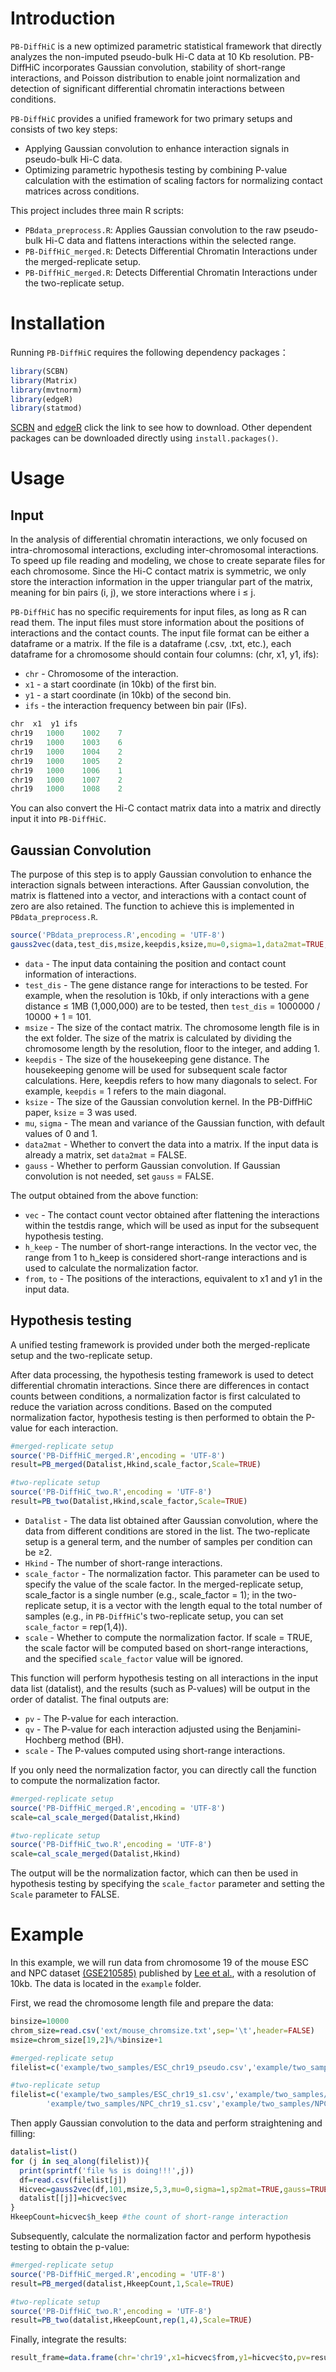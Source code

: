 # Introduction
`PB-DiffHiC` is a new optimized parametric statistical framework that directly analyzes the non-imputed pseudo-bulk Hi-C data at 10 Kb resolution. PB-DiffHiC incorporates Gaussian convolution, stability of short-range interactions, and Poisson distribution to enable joint normalization and detection of significant differential chromatin interactions between conditions.

`PB-DiffHiC` provides a unified framework for two primary setups and consists of two key steps:
- Applying Gaussian convolution to enhance interaction signals in pseudo-bulk Hi-C data.
- Optimizing parametric hypothesis testing by combining P-value calculation with the estimation of scaling factors for normalizing contact matrices across conditions.

This project includes three main R scripts:
- `PBdata_preprocess.R`: Applies Gaussian convolution to the raw pseudo-bulk Hi-C data and flattens interactions within the selected range.
- `PB-DiffHiC_merged.R`: Detects Differential Chromatin Interactions under the merged-replicate setup.
- `PB-DiffHiC_merged.R`: Detects Differential Chromatin Interactions under the two-replicate setup.
  
# Installation
Running `PB-DiffHiC` requires the following dependency packages：
```r
library(SCBN)
library(Matrix)
library(mvtnorm)
library(edgeR)
library(statmod)
```
[SCBN](https://bioconductor.org/packages/release/bioc/html/SCBN.html) and [edgeR](https://bioconductor.org/packages/release/bioc/html/edgeR.html) click the link to see how to download. Other dependent packages can be downloaded directly using `install.packages()`.

# Usage
## Input
In the analysis of differential chromatin interactions, we only focused on intra-chromosomal interactions, excluding inter-chromosomal interactions. To speed up file reading and modeling, we chose to create separate files for each chromosome. Since the Hi-C contact matrix is symmetric, we only store the interaction information in the upper triangular part of the matrix, meaning for bin pairs (i, j), we store interactions where i ≤ j.

`PB-DiffHiC` has no specific requirements for input files, as long as R can read them. The input files must store information about the positions of interactions and the contact counts. The input file format can be either a dataframe or a matrix. If the file is a dataframe (.csv, .txt, etc.), each dataframe for a chromosome should contain four columns: (chr, x1, y1, ifs):
- `chr` - Chromosome of the interaction.
- `x1` - a start coordinate (in 10kb) of the first bin.
- `y1` - a start coordinate (in 10kb) of the second bin.
- `ifs` - the interaction frequency between bin pair (IFs).

```r
chr	 x1	 y1	ifs
chr19	1000	1002	7
chr19	1000	1003	6
chr19	1000	1004	2
chr19	1000	1005	2
chr19	1000	1006	1
chr19	1000	1007	2
chr19	1000	1008	2
```
You can also convert the Hi-C contact matrix data into a matrix and directly input it into `PB-DiffHiC`.

## Gaussian Convolution
The purpose of this step is to apply Gaussian convolution to enhance the interaction signals between interactions. After Gaussian convolution, the matrix is flattened into a vector, and interactions with a contact count of zero are also retained. The function to achieve this is implemented in `PBdata_preprocess.R`.
```r
source('PBdata_preprocess.R',encoding = 'UTF-8')
gauss2vec(data,test_dis,msize,keepdis,ksize,mu=0,sigma=1,data2mat=TRUE,gauss=TRUE)
```
- `data` - The input data containing the position and contact count information of interactions.
- `test_dis` - The gene distance range for interactions to be tested. For example, when the resolution is 10kb, if only interactions with a gene distance ≤ 1MB (1,000,000) are to be tested, then `test_dis` = 1000000 / 10000 + 1 = 101.
- `msize` - The size of the contact matrix. The chromosome length file is in the ext folder. The size of the matrix is calculated by dividing the chromosome length by the resolution, floor to the integer, and adding 1.
- `keepdis` - The size of the housekeeping gene distance. The housekeeping genome will be used for subsequent scale factor calculations. Here, keepdis refers to how many diagonals to select. For example, `keepdis` = 1 refers to the main diagonal.
- `ksize` - The size of the Gaussian convolution kernel. In the PB-DiffHiC paper, `ksize` = 3 was used.
- `mu`, `sigma` - The mean and variance of the Gaussian function, with default values of 0 and 1.
- `data2mat` - Whether to convert the data into a matrix. If the input data is already a matrix, set `data2mat` = FALSE.
- `gauss` - Whether to perform Gaussian convolution. If Gaussian convolution is not needed, set `gauss` = FALSE.

The output obtained from the above function:

- `vec` - The contact count vector obtained after flattening the interactions within the testdis range, which will be used as input for the subsequent hypothesis testing.
- `h_keep` - The number of short-range interactions. In the vector vec, the range from 1 to h_keep is considered short-range interactions and is used to calculate the normalization factor.
- `from`, `to` - The positions of the interactions, equivalent to x1 and y1 in the input data.

## Hypothesis testing
A unified testing framework is provided under both the merged-replicate setup and the two-replicate setup.

After data processing, the hypothesis testing framework is used to detect differential chromatin interactions. Since there are differences in contact counts between conditions, a normalization factor is first calculated to reduce the variation across conditions. Based on the computed normalization factor, hypothesis testing is then performed to obtain the P-value for each interaction.
```r
#merged-replicate setup
source('PB-DiffHiC_merged.R',encoding = 'UTF-8')
result=PB_merged(Datalist,Hkind,scale_factor,Scale=TRUE)
```
```r
#two-replicate setup
source('PB-DiffHiC_two.R',encoding = 'UTF-8')
result=PB_two(Datalist,Hkind,scale_factor,Scale=TRUE)
```
- `Datalist` - The data list obtained after Gaussian convolution, where the data from different conditions are stored in the list. The two-replicate setup is a general term, and the number of samples per condition can be ≥2.
- `Hkind` - The number of short-range interactions.
- `scale_factor` - The normalization factor. This parameter can be used to specify the value of the scale factor. In the merged-replicate setup, scale_factor is a single number (e.g., scale_factor = 1); in the two-replicate setup, it is a vector with the length equal to the total number of samples (e.g., in `PB-DiffHiC`'s two-replicate setup, you can set `scale_factor` = rep(1,4)).
- `scale` - Whether to compute the normalization factor. If scale = TRUE, the scale factor will be computed based on short-range interactions, and the specified `scale_factor` value will be ignored.

This function will perform hypothesis testing on all interactions in the input data list (datalist), and the results (such as P-values) will be output in the order of datalist. The final outputs are:
- `pv` - The P-value for each interaction.
- `qv` - The P-value for each interaction adjusted using the Benjamini-Hochberg method (BH).
- `scale` - The P-values computed using short-range interactions.

If you only need the normalization factor, you can directly call the function to compute the normalization factor.
```r
#merged-replicate setup
source('PB-DiffHiC_merged.R',encoding = 'UTF-8')
scale=cal_scale_merged(Datalist,Hkind)
```
```r
#two-replicate setup
source('PB-DiffHiC_two.R',encoding = 'UTF-8')
scale=cal_scale_merged(Datalist,Hkind)
```
The output will be the normalization factor, which can then be used in hypothesis testing by specifying the `scale_factor` parameter and setting the `Scale` parameter to FALSE.

# Example
In this example, we will run data from chromosome 19 of the mouse ESC and NPC dataset [(GSE210585)](https://www.ncbi.nlm.nih.gov/geo/query/acc.cgi?acc=GSE210585) published by [Lee et al.](https://pubmed.ncbi.nlm.nih.gov/37649383/), with a resolution of 10kb. The data is located in the `example` folder.

First, we read the chromosome length file and prepare the data:
```r
binsize=10000
chrom_size=read.csv('ext/mouse_chromsize.txt',sep='\t',header=FALSE)
msize=chrom_size[19,2]%/%binsize+1
```
```r
#merged-replicate setup
filelist=c('example/two_samples/ESC_chr19_pseudo.csv','example/two_samples/ESC_chr19_pseudo.csv')
```
```r
#two-replicate setup
filelist=c('example/two_samples/ESC_chr19_s1.csv','example/two_samples/ESC_chr19_s2.csv',
        'example/two_samples/NPC_chr19_s1.csv','example/two_samples/NPC_chr19_s2.csv')
```
Then apply Gaussian convolution to the data and perform straightening and filling:
```r
datalist=list()
for (j in seq_along(filelist)){
  print(sprintf('file %s is doing!!!',j))
  df=read.csv(filelist[j])
  Hicvec=gauss2vec(df,101,msize,5,3,mu=0,sigma=1,sp2mat=TRUE,gauss=TRUE)
  datalist[[j]]=hicvec$vec
}
HkeepCount=hicvec$h_keep #the count of short-range interaction
```
Subsequently, calculate the normalization factor and perform hypothesis testing to obtain the p-value:
```r
#merged-replicate setup
source('PB-DiffHiC_merged.R',encoding = 'UTF-8')
result=PB_merged(datalist,HkeepCount,1,Scale=TRUE)
```
```r
#two-replicate setup
source('PB-DiffHiC_two.R',encoding = 'UTF-8')
result=PB_two(datalist,HkeepCount,rep(1,4),Scale=TRUE)
```
Finally, integrate the results:
```r
result_frame=data.frame(chr='chr19',x1=hicvec$from,y1=hicvec$to,pv=result$pv)
```
